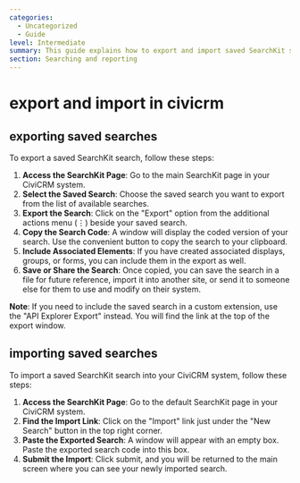 ```yaml
---
categories:
  - Uncategorized
  - Guide
level: Intermediate
summary: This guide explains how to export and import saved SearchKit searches in CiviCRM, allowing users to share or transfer their searches across different systems.
section: Searching and reporting
---
```


# export and import in civicrm

## exporting saved searches

To export a saved SearchKit search, follow these steps:

1. **Access the SearchKit Page**: Go to the main SearchKit page in your CiviCRM system.
2. **Select the Saved Search**: Choose the saved search you want to export from the list of available searches.
3. **Export the Search**: Click on the "Export" option from the additional actions menu (⋮) beside your saved search.
4. **Copy the Search Code**: A window will display the coded version of your search. Use the convenient button to copy the search to your clipboard.
5. **Include Associated Elements**: If you have created associated displays, groups, or forms, you can include them in the export as well.
6. **Save or Share the Search**: Once copied, you can save the search in a file for future reference, import it into another site, or send it to someone else for them to use and modify on their system.

**Note**: If you need to include the saved search in a custom extension, use the "API Explorer Export" instead. You will find the link at the top of the export window.

## importing saved searches

To import a saved SearchKit search into your CiviCRM system, follow these steps:

1. **Access the SearchKit Page**: Go to the default SearchKit page in your CiviCRM system.
2. **Find the Import Link**: Click on the "Import" link just under the "New Search" button in the top right corner.
3. **Paste the Exported Search**: A window will appear with an empty box. Paste the exported search code into this box.
4. **Submit the Import**: Click submit, and you will be returned to the main screen where you can see your newly imported search.
